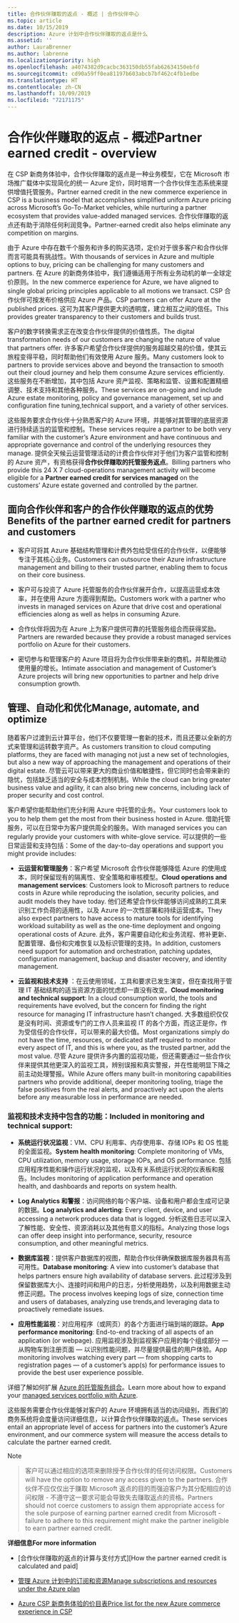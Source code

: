 ```yaml
---
title: 合作伙伴赚取的返点 - 概述 | 合作伙伴中心
ms.topic: article
ms.date: 10/15/2019
description: Azure 计划中合作伙伴赚取的返点是什么
ms.assetid: ''
author: LauraBrenner
ms.author: labrenne
ms.localizationpriority: high
ms.openlocfilehash: a4074382d9cacbc363150db55fab62634150ebfd
ms.sourcegitcommit: cd90a59ff0ea81197b603abcb7bf462c4fb1edbe
ms.translationtype: HT
ms.contentlocale: zh-CN
ms.lasthandoff: 10/09/2019
ms.locfileid: "72171175"
---
```

# <a name="partner-earned-credit---overview"></a><span data-ttu-id="5ad10-103">合作伙伴赚取的返点 - 概述</span><span class="sxs-lookup"><span data-stu-id="5ad10-103">Partner earned credit - overview</span></span>


<span data-ttu-id="5ad10-104">在 CSP 新商务体验中，合作伙伴赚取的返点是一种业务模型，它在 Microsoft 市场推广载体中实现简化的统一 Azure 定价，同时培育一个合作伙伴生态系统来提供增值托管服务。</span><span class="sxs-lookup"><span data-stu-id="5ad10-104">Partner earned credit in the new commerce experience in CSP is a business model that accomplishes simplified uniform Azure pricing across Microsoft’s Go-To-Market vehicles, while nurturing a partner ecosystem that provides value-added managed services.</span></span> <span data-ttu-id="5ad10-105">合作伙伴赚取的返点还有助于消除任何利润竞争。</span><span class="sxs-lookup"><span data-stu-id="5ad10-105">Partner-earned credit also helps eliminate any competition on margins.</span></span> 

<span data-ttu-id="5ad10-106">由于 Azure 中存在数千个服务和许多的购买选项，定价对于很多客户和合作伙伴而言可能具有挑战性。</span><span class="sxs-lookup"><span data-stu-id="5ad10-106">With thousands of services in Azure and multiple options to buy, pricing can be challenging for many customers and partners.</span></span> <span data-ttu-id="5ad10-107">在 Azure 的新商务体验中，我们遵循适用于所有业务动机的单一全球定价原则。</span><span class="sxs-lookup"><span data-stu-id="5ad10-107">In the new commerce experience for Azure, we have aligned to single global pricing principles applicable to all motions we transact.</span></span> <span data-ttu-id="5ad10-108">CSP 合作伙伴可按发布价格供应 Azure 产品。</span><span class="sxs-lookup"><span data-stu-id="5ad10-108">CSP partners can offer Azure at the published prices.</span></span> <span data-ttu-id="5ad10-109">这可为其客户提供更大的透明度，建立相互之间的信任。</span><span class="sxs-lookup"><span data-stu-id="5ad10-109">This provides greater transparency to their customers and builds trust.</span></span> 


<span data-ttu-id="5ad10-110">客户的数字转换需求正在改变合作伙伴提供的价值性质。</span><span class="sxs-lookup"><span data-stu-id="5ad10-110">The digital transformation needs of our customers are changing the nature of value that partners offer.</span></span> <span data-ttu-id="5ad10-111">许多客户希望合作伙伴提供的服务超越交易的价值，使其云旅程变得平稳，同时帮助他们有效使用 Azure 服务。</span><span class="sxs-lookup"><span data-stu-id="5ad10-111">Many customers look to partners to provide services above and beyond the transaction to smooth out their cloud journey and help them consume Azure services efficiently.</span></span> <span data-ttu-id="5ad10-112">这些服务在不断增加，其中包括 Azure 资产监视、策略和监管、设置和配置精细调整、技术支持和其他各种服务。</span><span class="sxs-lookup"><span data-stu-id="5ad10-112">These services are on-going and include Azure estate monitoring, policy and governance management, set up and configuration fine tuning,technical support, and a variety of other services.</span></span> 


<span data-ttu-id="5ad10-113">这些服务要求合作伙伴十分熟悉客户的 Azure 环境，并能够对其管理的底层资源进行持续适当的监管和控制。</span><span class="sxs-lookup"><span data-stu-id="5ad10-113">These services require a partner to be both very familiar with the customer’s Azure environment and have continuous and appropriate governance and control of the underlying resources they manage.</span></span> <span data-ttu-id="5ad10-114">提供全天候云运营管理活动的计费合作伙伴对于他们为客户监管和控制的 Azure 资产，有资格获得**合作伙伴赚取的托管服务返点**。</span><span class="sxs-lookup"><span data-stu-id="5ad10-114">Billing partners who provide this 24 X 7 cloud-operations management activity will become eligible for a **Partner earned credit for services managed** on the customers’ Azure estate governed and controlled by the partner.</span></span> 


## <a name="benefits-of-the-partner-earned-credit-for-partners-and-customers"></a><span data-ttu-id="5ad10-115">面向合作伙伴和客户的合作伙伴赚取的返点的优势</span><span class="sxs-lookup"><span data-stu-id="5ad10-115">Benefits of the partner earned credit for partners and customers</span></span>

- <span data-ttu-id="5ad10-116">客户可将其 Azure 基础结构管理和计费外包给受信任的合作伙伴，以便能够专注于其核心业务。</span><span class="sxs-lookup"><span data-stu-id="5ad10-116">Customers can outsource their Azure infrastructure management and billing to their trusted partner, enabling them to focus on their core business.</span></span>

- <span data-ttu-id="5ad10-117">客户可与投资了 Azure 托管服务的合作伙伴展开合作，以提高运营成本效率，并在使用 Azure 方面得到帮助。</span><span class="sxs-lookup"><span data-stu-id="5ad10-117">Customers work with a partner who invests in managed services on Azure that  drive cost and operational efficiencies along as well as helps in consuming Azure.</span></span>

- <span data-ttu-id="5ad10-118">合作伙伴将因为在 Azure 上为客户提供可靠的托管服务组合而获得奖励。</span><span class="sxs-lookup"><span data-stu-id="5ad10-118">Partners are rewarded because they provide a robust managed services portfolio on Azure for their customers.</span></span>  

- <span data-ttu-id="5ad10-119">密切参与和管理客户的 Azure 项目将为合作伙伴带来新的商机，并帮助推动使用量的增长。</span><span class="sxs-lookup"><span data-stu-id="5ad10-119">Intimate association and management of Customer’s Azure projects will bring new opportunities to partner and help drive consumption growth.</span></span> 


## <a name="manage-automate-and-optimize"></a><span data-ttu-id="5ad10-120">管理、自动化和优化</span><span class="sxs-lookup"><span data-stu-id="5ad10-120">Manage, automate, and optimize</span></span>

<span data-ttu-id="5ad10-121">随着客户过渡到云计算平台，他们不仅要管理一套新的技术，而且还要以全新的方式来管理和运转数字资产。</span><span class="sxs-lookup"><span data-stu-id="5ad10-121">As customers transition to cloud computing platforms, they are faced with managing not just a new set of technologies, but also a new way of approaching the management and operations of their digital estate.</span></span> <span data-ttu-id="5ad10-122">尽管云可以带来更大的商业价值和敏捷性，但它同时也会带来新的隐忧，包括缺乏适当的安全与成本控制机制。</span><span class="sxs-lookup"><span data-stu-id="5ad10-122">While the cloud can bring greater business value and agility, it can also bring new concerns, including lack of proper security and cost control.</span></span> 

<span data-ttu-id="5ad10-123">客户希望你能帮助他们充分利用 Azure 中托管的业务。</span><span class="sxs-lookup"><span data-stu-id="5ad10-123">Your customers look to you to help them get the most from their business hosted in Azure.</span></span> <span data-ttu-id="5ad10-124">借助托管服务，可以在日常中为客户提供周全的服务。</span><span class="sxs-lookup"><span data-stu-id="5ad10-124">With managed services you can regularly provide your customers with white-glove service.</span></span> <span data-ttu-id="5ad10-125">可以提供的一些日常运营和支持包括：</span><span class="sxs-lookup"><span data-stu-id="5ad10-125">Some of the day-to-day operations and support you might provide includes:</span></span>


- <span data-ttu-id="5ad10-126">**云运营和管理服务**：客户希望 Microsoft 合作伙伴能够降低 Azure 的使用成本，同时保留现有的隔离性、安全策略和审核模型。</span><span class="sxs-lookup"><span data-stu-id="5ad10-126">**Cloud operations and management services**: Customers look to Microsoft partners to reduce costs in Azure while reproducing the isolation, security policies, and audit models they have today.</span></span> <span data-ttu-id="5ad10-127">他们还希望合作伙伴能够访问成熟的工具来识别工作负荷的适用性，以及 Azure 的一次性部署和持续运营成本。</span><span class="sxs-lookup"><span data-stu-id="5ad10-127">They also expect partners to have access to mature tools for identifying workload suitability as well as the one-time deployment and ongoing operational costs of Azure.</span></span> <span data-ttu-id="5ad10-128">此外，客户需要自动化和业务流程、修补更新、配置管理、备份和灾难恢复以及标识管理的支持。</span><span class="sxs-lookup"><span data-stu-id="5ad10-128">In addition, customers need support for automation and orchestration, patching updates, configuration management, backup and disaster recovery, and identity management.</span></span> 

- <span data-ttu-id="5ad10-129">**云监视和技术支持** ：在云使用领域，工具和要求已发生演变，但在查找用于管理 IT 基础结构的适当资源方面的忧虑却一直没有改变。</span><span class="sxs-lookup"><span data-stu-id="5ad10-129">**Cloud monitoring and technical support**: In a cloud consumption world, the tools and requirements have evolved, but the concern for finding the right resource for managing IT infrastructure hasn’t changed.</span></span> <span data-ttu-id="5ad10-130">大多数组织仅仅是没有时间、资源或专门的工作人员来监视 IT 的各个方面，而这正是你，作为受信任的合作伙伴，可以带来的最大价值。</span><span class="sxs-lookup"><span data-stu-id="5ad10-130">Most organizations simply do not have the time, resources, or dedicated staff required to monitor every aspect of IT, and this is where you, as the trusted partner, add the most value.</span></span> <span data-ttu-id="5ad10-131">尽管 Azure 提供许多内置的监视功能，但还需要通过一些合作伙伴来提供其他更深入的监视工具，辨别误报和真实警报，并在性能明显下降之前主动处理警报。</span><span class="sxs-lookup"><span data-stu-id="5ad10-131">While Azure offers many built-in monitoring capabilities partners who provide additional, deeper monitoring tooling, triage the false positives from the real alerts, and proactively act upon the alerts before any measurable loss in performance are needed.</span></span> 


### <a name="included-in-monitoring-and-technical-support"></a><span data-ttu-id="5ad10-132">监视和技术支持中包含的功能：</span><span class="sxs-lookup"><span data-stu-id="5ad10-132">Included in monitoring and technical support:</span></span>

- <span data-ttu-id="5ad10-133">**系统运行状况监视**：VM、CPU 利用率、内存使用率、存储 IOPs 和 OS 性能的全面监视。</span><span class="sxs-lookup"><span data-stu-id="5ad10-133">**System health monitoring**: Complete monitoring of VMs, CPU utilization, memory usage, storage IOPs, and OS performance.</span></span> <span data-ttu-id="5ad10-134">包括应用程序性能和操作运行状况的监视，以及有关系统运行状况的仪表板和报告。</span><span class="sxs-lookup"><span data-stu-id="5ad10-134">Includes monitoring of application performance and operation health, and dashboards and reports on system health.</span></span>

- <span data-ttu-id="5ad10-135">**Log Analytics 和警报**：访问网络的每个客户端、设备和用户都会生成可记录的数据。</span><span class="sxs-lookup"><span data-stu-id="5ad10-135">**Log analytics and alerting**: Every client, device, and user accessing a network produces data that is logged.</span></span> <span data-ttu-id="5ad10-136">分析这些日志可以深入了解性能、安全性、资源消耗以及其他有意义的指标。</span><span class="sxs-lookup"><span data-stu-id="5ad10-136">Analyzing those logs can offer deep insight into performance, security, resource consumption, and other meaningful metrics.</span></span>

- <span data-ttu-id="5ad10-137">**数据库监视**：提供客户数据库的视图，帮助合作伙伴确保数据库服务器具有高可用性。</span><span class="sxs-lookup"><span data-stu-id="5ad10-137">**Database monitoring**: A view into customer’s database that helps partners ensure high availability of database servers.</span></span> <span data-ttu-id="5ad10-138">此过程涉及到保留数据库大小、连接时间和用户的日志，分析使用趋势，以及利用数据主动修正问题。</span><span class="sxs-lookup"><span data-stu-id="5ad10-138">The process involves keeping logs of size, connection time and users of databases, analyzing use trends,and leveraging data to proactively remediate issues.</span></span>

- <span data-ttu-id="5ad10-139">**应用性能监视**：对应用程序（或网页）的各个方面进行端到端的跟踪。</span><span class="sxs-lookup"><span data-stu-id="5ad10-139">**App performance monitoring**: End-to-end tracking of all aspects of an application (or webpage).</span></span> <span data-ttu-id="5ad10-140">应用监视涉及到监视客户应用的每个组成部分 — 从购物车到注册页面 — 以识别性能问题，并尽量提供最佳的用户体验。</span><span class="sxs-lookup"><span data-stu-id="5ad10-140">App monitoring involves watching every part — from shopping carts to registration pages — of a customer’s app(s) for performance issues to provide the best user experience possible.</span></span>

<span data-ttu-id="5ad10-141">详细了解如何扩展 [Azure 的托管服务组合](https://partner.microsoft.com/campaigns/cloud-playbooks-thank-you)。</span><span class="sxs-lookup"><span data-stu-id="5ad10-141">Learn more about how to expand your [managed services portfolio with Azure](https://partner.microsoft.com/campaigns/cloud-playbooks-thank-you).</span></span>

<span data-ttu-id="5ad10-142">这些服务需要合作伙伴能够对客户的 Azure 环境拥有适当的访问级别，而我们的商务系统将会度量访问详细信息，以计算合作伙伴赚取的返点。</span><span class="sxs-lookup"><span data-stu-id="5ad10-142">These services entail an appropriate level of access for partners into the customer’s Azure environment, and our commerce system will measure the access details to calculate the partner earned credit.</span></span>  

>[!Note]

><span data-ttu-id="5ad10-143">客户可以通过相应的选项来删除授予合作伙伴的任何访问权限。</span><span class="sxs-lookup"><span data-stu-id="5ad10-143">Customers will have the option to remove any access given to the partners.</span></span> <span data-ttu-id="5ad10-144">合作伙伴不应仅仅出于赚取 Microsoft 返点的目的而强迫客户为其分配相应的访问权限 - 不遵守这一要求可能会导致失去赚取返点的资格。</span><span class="sxs-lookup"><span data-stu-id="5ad10-144">Partners should not coerce customers to assign them appropriate access for the sole purpose of earning partner earned credit from Microsoft - failure to adhere to this requirement might make the partner ineligible to earn partner earned credit.</span></span>

<span data-ttu-id="5ad10-145">**详细信息**</span><span class="sxs-lookup"><span data-stu-id="5ad10-145">**For more information**</span></span>
- <span data-ttu-id="5ad10-146">[合作伙伴赚取的返点的计算与支付方式]</span><span class="sxs-lookup"><span data-stu-id="5ad10-146">[How the partner earned credit is calculated and paid]</span></span>
- [<span data-ttu-id="5ad10-147">管理 Azure 计划中的订阅和资源</span><span class="sxs-lookup"><span data-stu-id="5ad10-147">Manage subscriptions and resources under the Azure plan</span></span>](azure-plan-manage.md)

- [<span data-ttu-id="5ad10-148">Azure CSP 新商务体验的价目表</span><span class="sxs-lookup"><span data-stu-id="5ad10-148">Price list for the new Azure commerce experience in CSP</span></span>](azure-plan-price-list.md)

